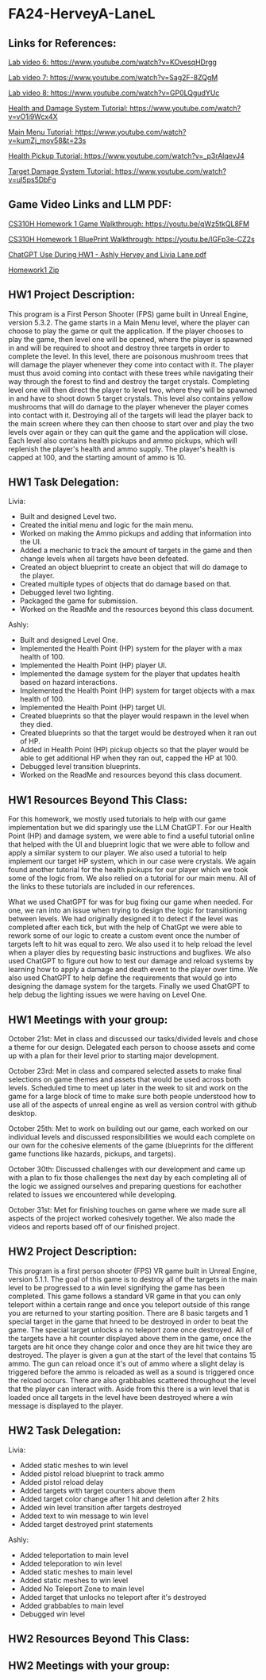 # FA24-HerveyA-LaneL

## Links for References:

<a href="https://www.youtube.com/watch?v=KOvesqHDrgg">Lab video 6: https://www.youtube.com/watch?v=KOvesqHDrgg</a>

<a href="https://www.youtube.com/watch?v=Sag2F-8ZQgM">Lab video 7: https://www.youtube.com/watch?v=Sag2F-8ZQgM</a>

<a href="https://www.youtube.com/watch?v=GP0LQgudYUc">Lab video 8: https://www.youtube.com/watch?v=GP0LQgudYUc</a>

<a href="https://www.youtube.com/watch?v=vO1i9Wcx4Xc">Health and Damage System Tutorial: https://www.youtube.com/watch?v=vO1i9Wcx4X</a>

<a href="https://www.youtube.com/watch?v=kumZj_mov58&t=23s">Main Menu Tutorial: https://www.youtube.com/watch?v=kumZj_mov58&t=23s</a>

<a href="https://www.youtube.com/watch?v=_p3rAlqevJ4">Health Pickup Tutorial: https://www.youtube.com/watch?v=_p3rAlqevJ4</a>

<a href="https://www.youtube.com/watch?v=uI5ps5DbFg">Target Damage System Tutorial: https://www.youtube.com/watch?v=uI5ps5DbFg</a>


## Game Video Links and LLM PDF:

<a href="https://youtu.be/qWz5tkQL8FM">CS310H Homework 1 Game Walkthrough: https://youtu.be/qWz5tkQL8FM</a>

<a href="https://youtu.be/IGFp3e-CZ2s">CS310H Homework 1 BluePrint Walkthrough: https://youtu.be/IGFp3e-CZ2s</a>

[ChatGPT Use During HW1 - Ashly Hervey and Livia Lane.pdf](https://github.com/user-attachments/files/17594139/ChatGPT.Use.During.HW1.-.Ashly.Hervey.and.Livia.Lane.pdf)

[Homework1 Zip](https://drive.google.com/file/d/1vV-ggF7BUum6O04hDh6aH3uhfrHhRJTg/view?usp=sharing)


## HW1 Project Description:

This program is a First Person Shooter (FPS) game built in Unreal Engine, version 5.3.2. The game starts in a Main Menu level, where the player can choose to play the game or quit the application. If the player chooses to play the game, then level one will be opened, where the player is spawned in and will be required to shoot and destroy three targets in order to complete the level. In this level, there are poisonous mushroom trees that will damage the player whenever they come into contact with it. The player must thus avoid coming into contact with these trees while navigating their way through the forest to find and destroy the target crystals. Completing level one will then direct the player to level two, where they will be spawned in and have to shoot down 5 target crystals. This level also contains yellow mushrooms that will do damage to the player whenever the player comes into contact with it. Destroying all of the targets will lead the player back to the main screen where they can then choose to start over and play the two levels over again or they can quit the game and the application will close. Each level also contains health pickups and ammo pickups, which will replenish the player's health and ammo supply. The player's health is capped at 100, and the starting amount of ammo is 10. 


## HW1 Task Delegation:

Livia:
* Built and designed Level two.
* Created the initial menu and logic for the main menu. 
* Worked on making the Ammo pickups and adding that information into the UI. 
* Added a mechanic to track the amount of targets in the game and then change levels when all targets have been defeated. 
* Created an object blueprint to create an object that will do damage to the player.
* Created multiple types of objects that do damage based on that. 
* Debugged level two lighting.
* Packaged the game for submission.
* Worked on the ReadMe and the resources beyond this class document.

Ashly:
* Built and designed Level One.
* Implemented the Health Point (HP) system for the player with a max health of 100.
* Implemented the Health Point (HP) player UI.
* Implemented the damage system for the player that updates health based on hazard interactions.
* Implemented the Health Point (HP) system for target objects with a max health of 100. 
* Implemented the Health Point (HP) target UI.
* Created blueprints so that the player would respawn in the level when they died.
* Created blueprints so that the target would be destroyed when it ran out of HP. 
* Added in Health Point (HP) pickup objects so that the player would be able to get additional HP when they ran out, capped the HP at 100. 
* Debugged level transition blueprints.
* Worked on the ReadMe and resources beyond this class document.


## HW1 Resources Beyond This Class:

For this homework, we mostly used tutorials to help with our game implementation but we did sparingly use the LLM ChatGPT. For our Health Point (HP) and damage system, we were able to find a useful tutorial online that helped with the UI and blueprint logic that we were able to follow and apply a similar system to our player. We also used a tutorial to help implement our target HP system, which in our case were crystals. We again found another tutorial for the health pickups for our player which we took some of the logic from. We also relied on a tutorial for our main menu. All of the links to these tutorials are included in our references.

What we used ChatGPT for was for bug fixing our game when needed. For one, we ran into an issue when trying to design the logic for transitioning between levels. We had originally designed it to detect if the level was completed after each tick, but with the help of ChatGpt we were able to rework some of our logic to create a custom event once the number of targets left to hit was equal to zero. We also used it to help reload the level when a player dies by requesting basic instructions and bugfixes. We also used ChatGPT to figure out how to test our damage and reload systems by learning how to apply a damage and death event to the player over time. We also used ChatGPT to help define the requirements that would go into designing the damage system for the targets. Finally we used ChatGPT to help debug the lighting issues we were having on Level One. 


## HW1 Meetings with your group:

October 21st: Met in class and discussed our tasks/divided levels and chose a theme for our design. Delegated each person to choose assets and come up with a plan for their level prior to starting major development. 

October 23rd: Met in class and compared selected assets to make final selections on game themes and assets that would be used across both levels. Scheduled time to meet up later in the week to sit and work on the game for a large block of time to make sure both people understood how to use all of the aspects of unreal engine as well as version control with github desktop. 

October 25th: Met to work on building out our game, each worked on our individual levels and discussed responsibilities we would each complete on our own for the cohesive elements of the game (blueprints for the different game functions like hazards, pickups, and targets). 

October 30th: Discussed challenges with our development and came up with a plan to fix those challenges the next day by each completing all of the logic we assigned ourselves and preparing questions for eachother related to issues we encountered while developing.

October 31st: Met for finishing touches on game where we made sure all aspects of the project worked cohesively together. We also made the videos and reports based off of our finished project.


## HW2 Project Description:

This program is a first person shooter (FPS) VR game built in Unreal Engine, version 5.1.1. The goal of this game is to destroy all of the targets in the main level to be progressed to a win level signifying the game has been completed. This game follows a standard VR game in that you can only teleport within a certain range and once you teleport outside of this range you are returned to your starting position. There are 8 basic targets and 1 special target in the game that hneed to be destroyed in order to beat the game. The special target unlocks a no teleport zone once destroyed. All of the targets have a hit counter displayed above them in the game, once the targets are hit once they change color and once they are hit twice they are destroyed. The player is given a gun at the start of the level that contains 15 ammo. The gun can reload once it's out of ammo where a slight delay is triggered before the ammo is reloaded as well as a sound is triggered once the reload occurs. There are also grabbables scattered throughout the level that the player can interact with. Aside from this there is a win level that is loaded once all targets in the level have been destroyed where a win message is displayed to the player. 


## HW2 Task Delegation:

Livia:
* Added static meshes to win level
* Added pistol reload blueprint to track ammo
* Added pistol reload delay
* Added targets with target counters above them
* Added target color change after 1 hit and deletion after 2 hits
* Added win level transition after targets destroyed
* Added text to win message to win level
* Added target destroyed print statements

Ashly:
* Added teleportation to main level
* Added teleporation to win level
* Added static meshes to main level
* Added static meshes to win level
* Added No Teleport Zone to main level
* Added target that unlocks no teleport after it's destroyed
* Added grabbables to main level
* Debugged win level


## HW2 Resources Beyond This Class:


## HW2 Meetings with your group:
